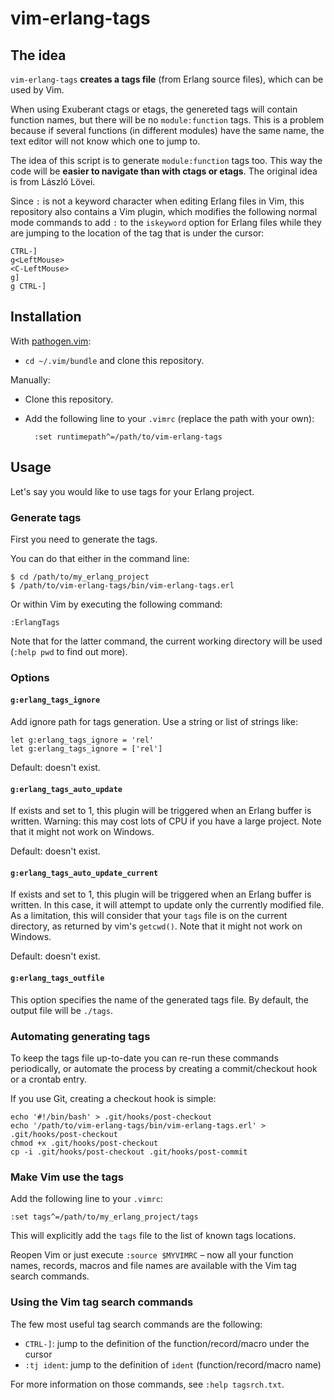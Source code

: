 vim-erlang-tags
===============

The idea
--------

`vim-erlang-tags` **creates a tags file** (from Erlang source files), which can
be used by Vim.

When using Exuberant ctags or etags, the genereted tags will contain function
names, but there will be no `module:function` tags. This is a problem
because if several functions (in different modules) have the same name, the
text editor will not know which one to jump to.

The idea of this script is to generate `module:function` tags too. This way the
code will be **easier to navigate than with ctags or etags**. The original idea
is from László Lövei.

Since `:` is not a keyword character when editing Erlang files in Vim, this
repository also contains a Vim plugin, which modifies the following normal mode
commands to add `:` to the `iskeyword` option for Erlang files while they are
jumping to the location of the tag that is under the cursor:

    CTRL-]
    g<LeftMouse>
    <C-LeftMouse>
    g]
    g CTRL-]

Installation
------------

With [pathogen.vim](https://github.com/tpope/vim-pathogen):

- `cd ~/.vim/bundle` and clone this repository.

Manually:

- Clone this repository.
- Add the following line to your `.vimrc` (replace the path with your own):

        :set runtimepath^=/path/to/vim-erlang-tags

Usage
-----

Let's say you would like to use tags for your Erlang project.

### Generate tags

First you need to generate the tags.

You can do that either in the command line:

    $ cd /path/to/my_erlang_project
    $ /path/to/vim-erlang-tags/bin/vim-erlang-tags.erl

Or within Vim by executing the following command:

    :ErlangTags

Note that for the latter command, the current working directory will be used
(`:help pwd` to find out more).

### Options

#### `g:erlang_tags_ignore`

Add ignore path for tags generation. Use a string or list of strings like:

    let g:erlang_tags_ignore = 'rel'
    let g:erlang_tags_ignore = ['rel']

Default: doesn't exist.

#### `g:erlang_tags_auto_update`

If exists and set to 1, this plugin will be triggered when an Erlang buffer is
written. Warning: this may cost lots of CPU if you have a large project. Note
that it might not work on Windows.

Default: doesn't exist.

#### `g:erlang_tags_auto_update_current`

If exists and set to 1, this plugin will be triggered when an Erlang buffer is
written. In this case, it will attempt to update only the currently modified
file. As a limitation, this will consider that your `tags` file is on the
current directory, as returned by vim's `getcwd()`.
Note that it might not work on Windows.

Default: doesn't exist.

#### `g:erlang_tags_outfile`

This option specifies the name of the generated tags file. By default, the
output file will be `./tags`.

### Automating generating tags

To keep the tags file up-to-date you can re-run these commands periodically, or
automate the process by creating a commit/checkout hook or a crontab entry.

If you use Git, creating a checkout hook is simple:

    echo '#!/bin/bash' > .git/hooks/post-checkout
    echo '/path/to/vim-erlang-tags/bin/vim-erlang-tags.erl' > .git/hooks/post-checkout
    chmod +x .git/hooks/post-checkout
    cp -i .git/hooks/post-checkout .git/hooks/post-commit

### Make Vim use the tags

Add the following line to your `.vimrc`:

    :set tags^=/path/to/my_erlang_project/tags

This will explicitly add the `tags` file to the list of known tags locations.

Reopen Vim or just execute `:source $MYVIMRC` – now all your function names,
records, macros and file names are available with the Vim tag search commands.

### Using the Vim tag search commands

The few most useful tag search commands are the following:

- `CTRL-]`: jump to the definition of the function/record/macro under the cursor
- `:tj ident`: jump to the definition of `ident` (function/record/macro name)

For more information on those commands, see `:help tagsrch.txt`.
